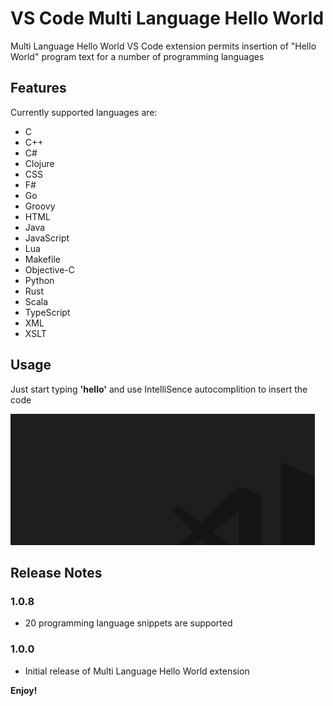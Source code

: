 # VS Code Multi Language Hello World

Multi Language Hello World VS Code extension permits insertion of "Hello World"
program text for a number of programming languages

## Features

Currently supported languages are:
- C
- C++
- C#
- Clojure
- CSS
- F#
- Go
- Groovy
- HTML
- Java
- JavaScript
- Lua
- Makefile
- Objective-C
- Python
- Rust
- Scala
- TypeScript
- XML
- XSLT

## Usage
Just start typing **'hello'** and use IntelliSence autocomplition to insert the code

![alt text](example.gif) 

## Release Notes

### 1.0.8

- 20 programming language snippets are supported

### 1.0.0

- Initial release of Multi Language Hello World extension

**Enjoy!**
